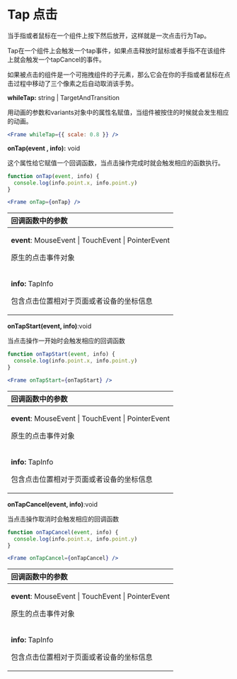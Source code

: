 # Tap 点击

当手指或者鼠标在一个组件上按下然后放开，这样就是一次点击行为Tap。

Tap在一个组件上会触发一个tap事件，如果点击释放时鼠标或者手指不在该组件上就会触发一个tapCancel的事件。

如果被点击的组件是一个可拖拽组件的子元素，那么它会在你的手指或者鼠标在点击过程中移动了三个像素之后自动取消该手势。



**whileTap:** string \| TargetAndTransition

用动画的参数和variants对象中的属性名赋值，当组件被按住的时候就会发生相应的动画。

```jsx
<Frame whileTap={{ scale: 0.8 }} />
```



**onTap\(event , info\):** void

这个属性给它赋值一个回调函数，当点击操作完成时就会触发相应的函数执行。

```jsx
function onTap(event, info) {
  console.log(info.point.x, info.point.y)
}

<Frame onTap={onTap} />
```

<table>
  <thead>
    <tr>
      <th style="text-align:left">&#x56DE;&#x8C03;&#x51FD;&#x6570;&#x4E2D;&#x7684;&#x53C2;&#x6570;</th>
    </tr>
  </thead>
  <tbody>
    <tr>
      <td style="text-align:left">
        <p><b>event</b>: MouseEvent | TouchEvent | PointerEvent</p>
        <p>&#x539F;&#x751F;&#x7684;&#x70B9;&#x51FB;&#x4E8B;&#x4EF6;&#x5BF9;&#x8C61;</p>
      </td>
    </tr>
    <tr>
      <td style="text-align:left">
        <p><b>info: </b>TapInfo</p>
        <p>&#x5305;&#x542B;&#x70B9;&#x51FB;&#x4F4D;&#x7F6E;&#x76F8;&#x5BF9;&#x4E8E;&#x9875;&#x9762;&#x6216;&#x8005;&#x8BBE;&#x5907;&#x7684;&#x5750;&#x6807;&#x4FE1;&#x606F;</p>
      </td>
    </tr>
  </tbody>
</table>

**onTapStart\(event, info\)**:void

当点击操作一开始时会触发相应的回调函数

```jsx
function onTapStart(event, info) {
  console.log(info.point.x, info.point.y)
}

<Frame onTapStart={onTapStart} />
```

<table>
  <thead>
    <tr>
      <th style="text-align:left">&#x56DE;&#x8C03;&#x51FD;&#x6570;&#x4E2D;&#x7684;&#x53C2;&#x6570;</th>
    </tr>
  </thead>
  <tbody>
    <tr>
      <td style="text-align:left">
        <p><b>event</b>: MouseEvent | TouchEvent | PointerEvent</p>
        <p>&#x539F;&#x751F;&#x7684;&#x70B9;&#x51FB;&#x4E8B;&#x4EF6;&#x5BF9;&#x8C61;</p>
      </td>
    </tr>
    <tr>
      <td style="text-align:left">
        <p><b>info: </b>TapInfo</p>
        <p>&#x5305;&#x542B;&#x70B9;&#x51FB;&#x4F4D;&#x7F6E;&#x76F8;&#x5BF9;&#x4E8E;&#x9875;&#x9762;&#x6216;&#x8005;&#x8BBE;&#x5907;&#x7684;&#x5750;&#x6807;&#x4FE1;&#x606F;</p>
      </td>
    </tr>
  </tbody>
</table>



**onTapCancel\(event, info\)**:void

当点击操作取消时会触发相应的回调函数

```jsx
function onTapCancel(event, info) {
  console.log(info.point.x, info.point.y)
}

<Frame onTapCancel={onTapCancel} />
```

<table>
  <thead>
    <tr>
      <th style="text-align:left">&#x56DE;&#x8C03;&#x51FD;&#x6570;&#x4E2D;&#x7684;&#x53C2;&#x6570;</th>
    </tr>
  </thead>
  <tbody>
    <tr>
      <td style="text-align:left">
        <p><b>event</b>: MouseEvent | TouchEvent | PointerEvent</p>
        <p>&#x539F;&#x751F;&#x7684;&#x70B9;&#x51FB;&#x4E8B;&#x4EF6;&#x5BF9;&#x8C61;</p>
      </td>
    </tr>
    <tr>
      <td style="text-align:left">
        <p><b>info: </b>TapInfo</p>
        <p>&#x5305;&#x542B;&#x70B9;&#x51FB;&#x4F4D;&#x7F6E;&#x76F8;&#x5BF9;&#x4E8E;&#x9875;&#x9762;&#x6216;&#x8005;&#x8BBE;&#x5907;&#x7684;&#x5750;&#x6807;&#x4FE1;&#x606F;</p>
      </td>
    </tr>
  </tbody>
</table>













